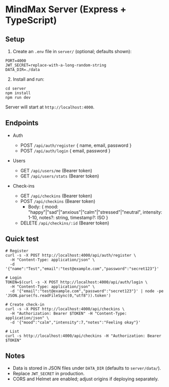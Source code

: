 # MindMax Server (Express + TypeScript)

## Setup

1. Create an `.env` file in `server/` (optional; defaults shown):

```
PORT=4000
JWT_SECRET=replace-with-a-long-random-string
DATA_DIR=./data
```

2. Install and run:

```
cd server
npm install
npm run dev
```

Server will start at `http://localhost:4000`.

## Endpoints

- Auth
  - POST `/api/auth/register` { name, email, password }
  - POST `/api/auth/login` { email, password }

- Users
  - GET `/api/users/me` (Bearer token)
  - GET `/api/users/stats` (Bearer token)

- Check-ins
  - GET `/api/checkins` (Bearer token)
  - POST `/api/checkins` (Bearer token)
    - Body: { mood: "happy"|"sad"|"anxious"|"calm"|"stressed"|"neutral", intensity: 1-10, notes?: string, timestamp?: ISO }
  - DELETE `/api/checkins/:id` (Bearer token)

## Quick test

```
# Register
curl -s -X POST http://localhost:4000/api/auth/register \
  -H "Content-Type: application/json" \
  -d '{"name":"Test","email":"test@example.com","password":"secret123"}'

# Login
TOKEN=$(curl -s -X POST http://localhost:4000/api/auth/login \
  -H "Content-Type: application/json" \
  -d '{"email":"test@example.com","password":"secret123"}' | node -pe 'JSON.parse(fs.readFileSync(0,"utf8")).token')

# Create check-in
curl -s -X POST http://localhost:4000/api/checkins \
  -H "Authorization: Bearer $TOKEN" -H "Content-Type: application/json" \
  -d '{"mood":"calm","intensity":7,"notes":"Feeling okay"}'

# List
curl -s http://localhost:4000/api/checkins -H "Authorization: Bearer $TOKEN"
```

## Notes
- Data is stored in JSON files under `DATA_DIR` (defaults to `server/data/`).
- Replace `JWT_SECRET` in production.
- CORS and Helmet are enabled; adjust origins if deploying separately.



